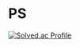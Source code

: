 # PS

[![Solved.ac Profile](http://mazassumnida.wtf/api/v2/generate_badge?boj=백준아이디)](https://solved.ac/a255118/)
